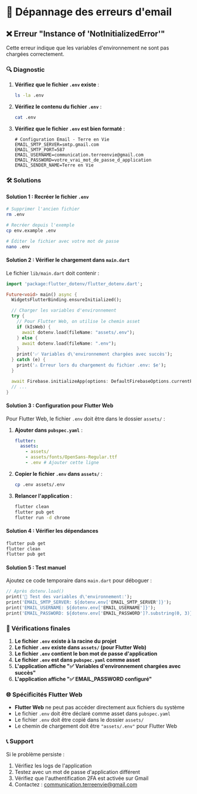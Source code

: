 # 🔧 Dépannage des erreurs d'email

## ❌ Erreur "Instance of 'NotInitializedError'"

Cette erreur indique que les variables d'environnement ne sont pas chargées correctement.

### 🔍 Diagnostic

1. **Vérifiez que le fichier `.env` existe** :

   ```bash
   ls -la .env
   ```

2. **Vérifiez le contenu du fichier `.env`** :

   ```bash
   cat .env
   ```

3. **Vérifiez que le fichier `.env` est bien formaté** :
   ```env
   # Configuration Email - Terre en Vie
   EMAIL_SMTP_SERVER=smtp.gmail.com
   EMAIL_SMTP_PORT=587
   EMAIL_USERNAME=communication.terreenvie@gmail.com
   EMAIL_PASSWORD=votre_vrai_mot_de_passe_d_application
   EMAIL_SENDER_NAME=Terre en Vie
   ```

### 🛠️ Solutions

#### Solution 1 : Recréer le fichier `.env`

```bash
# Supprimer l'ancien fichier
rm .env

# Recréer depuis l'exemple
cp env.example .env

# Éditer le fichier avec votre mot de passe
nano .env
```

#### Solution 2 : Vérifier le chargement dans `main.dart`

Le fichier `lib/main.dart` doit contenir :

```dart
import 'package:flutter_dotenv/flutter_dotenv.dart';

Future<void> main() async {
  WidgetsFlutterBinding.ensureInitialized();

  // Charger les variables d'environnement
  try {
    // Pour Flutter Web, on utilise le chemin asset
    if (kIsWeb) {
      await dotenv.load(fileName: "assets/.env");
    } else {
      await dotenv.load(fileName: ".env");
    }
    print('✅ Variables d\'environnement chargées avec succès');
  } catch (e) {
    print('⚠️ Erreur lors du chargement du fichier .env: $e');
  }

  await Firebase.initializeApp(options: DefaultFirebaseOptions.currentPlatform);
  // ...
}
```

#### Solution 3 : Configuration pour Flutter Web

Pour Flutter Web, le fichier `.env` doit être dans le dossier `assets/` :

1. **Ajouter dans `pubspec.yaml`** :

   ```yaml
   flutter:
     assets:
       - assets/
       - assets/fonts/OpenSans-Regular.ttf
       - .env # Ajouter cette ligne
   ```

2. **Copier le fichier `.env` dans `assets/`** :

   ```bash
   cp .env assets/.env
   ```

3. **Relancer l'application** :
   ```bash
   flutter clean
   flutter pub get
   flutter run -d chrome
   ```

#### Solution 4 : Vérifier les dépendances

```bash
flutter pub get
flutter clean
flutter pub get
```

#### Solution 5 : Test manuel

Ajoutez ce code temporaire dans `main.dart` pour déboguer :

```dart
// Après dotenv.load()
print('🔧 Test des variables d\'environnement:');
print('EMAIL_SMTP_SERVER: ${dotenv.env['EMAIL_SMTP_SERVER']}');
print('EMAIL_USERNAME: ${dotenv.env['EMAIL_USERNAME']}');
print('EMAIL_PASSWORD: ${dotenv.env['EMAIL_PASSWORD']?.substring(0, 3)}...');
```

### 🎯 Vérifications finales

1. **Le fichier `.env` existe à la racine du projet**
2. **Le fichier `.env` existe dans `assets/` (pour Flutter Web)**
3. **Le fichier `.env` contient le bon mot de passe d'application**
4. **Le fichier `.env` est dans `pubspec.yaml` comme asset**
5. **L'application affiche "✅ Variables d'environnement chargées avec succès"**
6. **L'application affiche "✅ EMAIL_PASSWORD configuré"**

### 🌐 Spécificités Flutter Web

- **Flutter Web** ne peut pas accéder directement aux fichiers du système
- Le fichier `.env` doit être déclaré comme asset dans `pubspec.yaml`
- Le fichier `.env` doit être copié dans le dossier `assets/`
- Le chemin de chargement doit être `"assets/.env"` pour Flutter Web

### 📞 Support

Si le problème persiste :

1. Vérifiez les logs de l'application
2. Testez avec un mot de passe d'application différent
3. Vérifiez que l'authentification 2FA est activée sur Gmail
4. Contactez : communication.terreenvie@gmail.com
